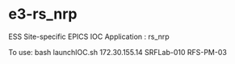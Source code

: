 
e3-rs_nrp  
======
ESS Site-specific EPICS IOC Application : rs_nrp

To use:
bash launchIOC.sh 172.30.155.14 SRFLab-010 RFS-PM-03
